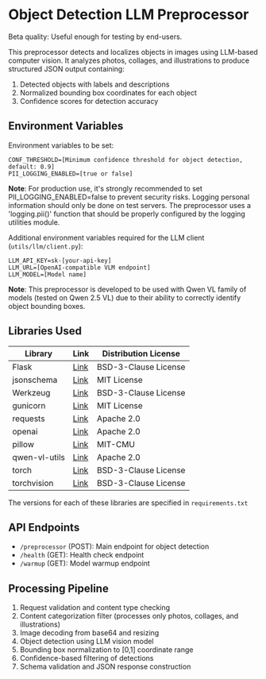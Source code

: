# Object Detection LLM Preprocessor

Beta quality: Useful enough for testing by end-users.

This preprocessor detects and localizes objects in images using LLM-based computer vision. It analyzes photos, collages, and illustrations to produce structured JSON output containing:

1. Detected objects with labels and descriptions
2. Normalized bounding box coordinates for each object
3. Confidence scores for detection accuracy

## Environment Variables

Environment variables to be set:

```
CONF_THRESHOLD=[Minimum confidence threshold for object detection, default: 0.9]
PII_LOGGING_ENABLED=[true or false]
```
**Note**: For production use, it's strongly recommended to set PII_LOGGING_ENABLED=false to prevent security risks. Logging personal information should only be done on test servers. The preprocessor uses a 'logging.pii()' function that should be properly configured by the logging utilities module.

Additional environment variables required for the LLM client (`utils/llm/client.py`):
```
LLM_API_KEY=sk-[your-api-key]
LLM_URL=[OpenAI-compatible VLM endpoint]
LLM_MODEL=[Model name]
```
**Note**: This preprocessor is developed to be used with Qwen VL family of models (tested on Qwen 2.5 VL) due to their ability to correctly identify object bounding boxes.


## Libraries Used

| Library | Link | Distribution License |
| ------------- | ------------- | -------------|
| Flask | [Link](https://pypi.org/project/Flask/) | BSD-3-Clause License |
| jsonschema | [Link](https://pypi.org/project/jsonschema/) | MIT License |
| Werkzeug | [Link](https://pypi.org/project/Werkzeug/) | BSD-3-Clause License |
| gunicorn | [Link](https://github.com/benoitc/gunicorn) | MIT License |
| requests | [Link](https://pypi.org/project/requests/) | Apache 2.0 |
| openai | [Link](https://pypi.org/project/openai/) | Apache 2.0 |
| pillow | [Link](https://pypi.org/project/Pillow/) | MIT-CMU |
| qwen-vl-utils | [Link](https://pypi.org/project/qwen-vl-utils/) | Apache 2.0 |
| torch | [Link](https://pytorch.org/) | BSD-3-Clause License |
| torchvision | [Link](https://pytorch.org/) | BSD-3-Clause License |

The versions for each of these libraries are specified in `requirements.txt`

## API Endpoints

- `/preprocessor` (POST): Main endpoint for object detection
- `/health` (GET): Health check endpoint
- `/warmup` (GET): Model warmup endpoint

## Processing Pipeline

1. Request validation and content type checking
2. Content categorization filter (processes only photos, collages, and illustrations)
3. Image decoding from base64 and resizing
4. Object detection using LLM vision model
5. Bounding box normalization to [0,1] coordinate range
6. Confidence-based filtering of detections
7. Schema validation and JSON response construction